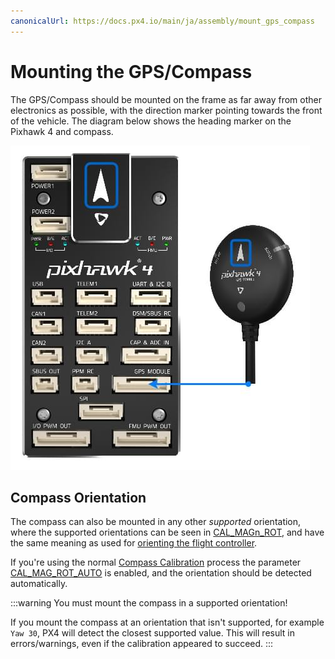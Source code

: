 ```yaml
---
canonicalUrl: https://docs.px4.io/main/ja/assembly/mount_gps_compass
---
```


# Mounting the GPS/Compass

The GPS/Compass should be mounted on the frame as far away from other electronics as possible, with the direction marker pointing towards the front of the vehicle. The diagram below shows the heading marker on the Pixhawk 4 and compass.

![Connect compass/GPS to Pixhawk 4](../../assets/flight_controller/pixhawk4/pixhawk4_compass_gps.jpg)

## Compass Orientation

The compass can also be mounted in any other _supported_ orientation, where the supported orientations can be seen in [CAL_MAGn_ROT](../advanced_config/parameter_reference.md#CAL_MAG1_ROT), and have the same meaning as used for [orienting the flight controller](../config/flight_controller_orientation.md#calculating-orientation).

If you're using the normal [Compass Calibration](../config/compass.md) process the parameter [CAL_MAG_ROT_AUTO](../advanced_config/parameter_reference.md#CAL_MAG_ROT_AUTO) is enabled, and the orientation should be detected automatically.

:::warning
You must mount the compass in a supported orientation!

If you mount the compass at an orientation that isn't supported, for example `Yaw 30`, PX4 will detect the closest supported value. This will result in errors/warnings, even if the calibration appeared to succeed.
:::

